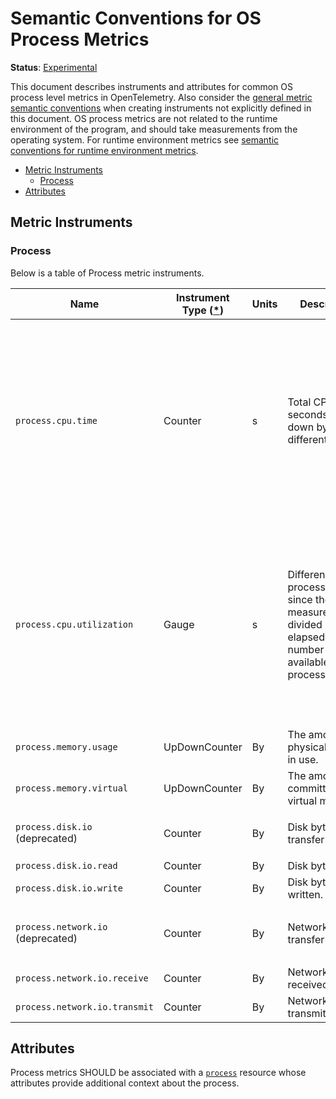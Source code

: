 <!--- Hugo front matter used to generate the website version of this page:
linkTitle: Process
--->

# Semantic Conventions for OS Process Metrics

**Status**: [Experimental](../../document-status.md)

This document describes instruments and attributes for common OS process level
metrics in OpenTelemetry. Also consider the [general metric semantic
conventions](README.md#general-metric-semantic-conventions) when creating
instruments not explicitly defined in this document. OS process metrics are
not related to the runtime environment of the program, and should take
measurements from the operating system. For runtime environment metrics see
[semantic conventions for runtime environment
metrics](runtime-environment-metrics.md).

<!-- Re-generate TOC with `markdown-toc --no-first-h1 -i` -->

<!-- toc -->

- [Metric Instruments](#metric-instruments)
  * [Process](#process)
- [Attributes](#attributes)

<!-- tocstop -->

## Metric Instruments

### Process

Below is a table of Process metric instruments.

| Name                              | Instrument Type ([*](README.md#instrument-types)) | Units | Description                                                                                                                         | Labels                                                                                                                                                                                          |
| --------------------------------- | ------------------------------------------------- | ----- | ----------------------------------------------------------------------------------------------------------------------------------- | ----------------------------------------------------------------------------------------------------------------------------------------------------------------------------------------------- |
| `process.cpu.time`                | Counter                                           | s     | Total CPU seconds broken down by different states.                                                                                  | `state`, if specified, SHOULD be one of: `system`, `user`, `wait`. A process SHOULD be characterized _either_ by data points with no `state` labels, _or only_ data points with `state` labels. |
| `process.cpu.utilization`         | Gauge                                             | s     | Difference in process.cpu.time since the last measurement, divided by the elapsed time and number of CPUs available to the process. | `state`, if specified, SHOULD be one of: `system`, `user`, `wait`. A process SHOULD be characterized _either_ by data points with no `state` labels, _or only_ data points with `state` labels. |
| `process.memory.usage`            | UpDownCounter                                     | By    | The amount of physical memory in use.                                                                                               |                                                                                                                                                                                                 |
| `process.memory.virtual`          | UpDownCounter                                     | By    | The amount of committed virtual memory.                                                                                             |                                                                                                                                                                                                 |
| `process.disk.io` (deprecated)    | Counter                                           | By    | Disk bytes transferred.                                                                                                             | `direction` SHOULD be one of: `read`, `write`                                                                                                                                                   |
| `process.disk.io.read`            | Counter                                           | By    | Disk bytes read.                                                                                                                    |                                                                                                                                                                                                 |
| `process.disk.io.write`           | Counter                                           | By    | Disk bytes written.                                                                                                                 |                                                                                                                                                                                                 |
| `process.network.io` (deprecated) | Counter                                           | By    | Network bytes transferred.                                                                                                          | `direction` SHOULD be one of: `receive`, `transmit`                                                                                                                                             |
| `process.network.io.receive`      | Counter                                           | By    | Network bytes received.                                                                                                             |                                                                                                                                                                                                 |
| `process.network.io.transmit`     | Counter                                           | By    | Network bytes transmitted.                                                                                                          |                                                                                                                                                                                                 |

## Attributes

Process metrics SHOULD be associated with a [`process`](../../resource/semantic_conventions/process.md#process) resource whose attributes provide additional context about the process.
